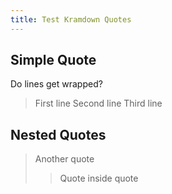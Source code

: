 ```yaml
---
title: Test Kramdown Quotes
---
```


## Simple Quote

Do lines get wrapped?

> First line
> Second line
> Third line


## Nested Quotes

> Another quote
>> Quote inside quote

